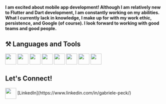 **I am excited about mobile app development! Although I am relatively new to Flutter and Dart development, I am constantly working on my abilities. What I currently lack in knowledge, I make up for with my work ethic, persistence, and Google (of course). I look forward to working with good teams and good people.**

## ⚒️ Languages and Tools
<p>
            <img src="https://cdn.jsdelivr.net/gh/devicons/devicon/icons/git/git-original.svg" height="35" width="35"/>
            <img src="https://cdn.jsdelivr.net/gh/devicons/devicon/icons/flutter/flutter-original.svg" height="35" width="35" />
            <img src="https://cdn.jsdelivr.net/gh/devicons/devicon/icons/dart/dart-original.svg" height="35" width="35" />
            <img src="https://cdn.jsdelivr.net/gh/devicons/devicon/icons/python/python-original.svg" height="35" width="35" />
            <img src="https://cdn.jsdelivr.net/gh/devicons/devicon/icons/html5/html5-original.svg" height="35" width="35" />
            <img src="https://cdn.jsdelivr.net/gh/devicons/devicon/icons/css3/css3-original.svg" height="35" width="35" />
            <img src="https://cdn.jsdelivr.net/gh/devicons/devicon/icons/androidstudio/androidstudio-original.svg" height="35" width="35" />
            <img src="https://cdn.jsdelivr.net/gh/devicons/devicon/icons/kotlin/kotlin-original.svg" height="35" width="35" />
</p>

## Let's Connect!
<p>
<img align="center" src="https://cdn.jsdelivr.net/gh/devicons/devicon/icons/linkedin/linkedin-original.svg" height="35" width="35"/>
            [LinkedIn](https://www.linkedin.com/in/gabriele-peck/)
</p>
